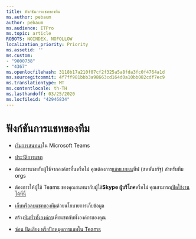 ```yaml
---
title: ฟังก์ชันการแชทของทีม
ms.author: pebaum
author: pebaum
ms.audience: ITPro
ms.topic: article
ROBOTS: NOINDEX, NOFOLLOW
localization_priority: Priority
ms.assetid: ''
ms.custom:
- "9000738"
- "4367"
ms.openlocfilehash: 3118b17a210f07cf2f325a5a8fda3fc0f4764a1d
ms.sourcegitcommit: 4f7ff981bbb3a98663cd164d0a10bb082cdf7ec9
ms.translationtype: MT
ms.contentlocale: th-TH
ms.lasthandoff: 03/25/2020
ms.locfileid: "42946834"
---
```

# <a name="teams-chat-functionality"></a>ฟังก์ชันการแชทของทีม

- [เริ่มการสนทนา](https://support.office.com/article/start-a-chat-in-teams-0c71b32b-c050-4930-a887-5afbe742b3d8)ใน Microsoft Teams

- [ประวัติการแชท](https://docs.microsoft.com/alchemyinsights/chat-history-in-microsoft-teams)

- ต้องการแชทกับผู้ใช้จากองค์กรอื่นหรือไม่ คุณต้องการ[แชทแบบเน](https://docs.microsoft.com/microsoftteams/native-chat-for-external-users)ทีฟ (สหพันธรัฐ) สําหรับทีม orgs

- ต้องการให้ผู้ใช้ Teams ของคุณสนทนากับผู้ใช้**Skype ผู้บริโภค**หรือไม่ คุณสามารถ[เปิดใช้งานได้ที่นี่](https://docs.microsoft.com/microsoftteams/manage-external-access#step-1---enable-your-organization-to-communicate-with-another-teams-organization) 

- [เก็บหรือลบแชทของทีม](https://docs.microsoft.com/microsoftteams/retention-policies)ด้วยนโยบายการเก็บข้อมูล

- สร้าง[ทีมทั่วทั้งองค์กร](https://docs.microsoft.com/microsoftteams/create-an-org-wide-team)เพื่อแชทกับทั้งองค์กรของคุณ

- [ซ่อน ปิดเสียง หรือปักหมุดการแชทใน Teams](https://support.office.com/article/hide-mute-or-pin-a-chat-in-teams-9aee02ef-713d-495b-8a73-9762d8e4b066)
